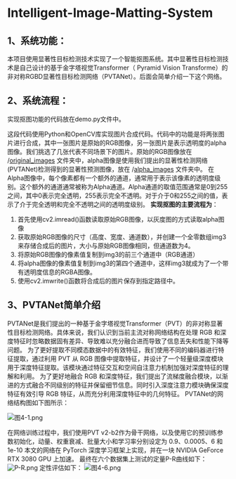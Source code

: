# Intelligent-Image-Matting-System
##  1、系统功能：
本项目使用显著性目标检测技术实现了一个智能抠图系统。其中显著性目标检测技术是自己设计的基于金字塔视觉Transformer（ Pyramid Vision Transforme）的非对称RGBD显著性目标检测网络（PVTANet）。后面会简单介绍一下这个网络。
## 2、系统流程：
实现抠图功能的代码放在demo.py文件中。 

这段代码使用Python和OpenCV库实现图片合成代码。代码中的功能是将两张图片进行合成，其中一张图片是原始的RGB图像，另一张图片是表示透明度的alpha图像。我们挑选了几张代表不同场景下的图片。原始的RGB图像放在 /[original_images](https://github.com/STRUGGLE1999/Intelligent-Image-Matting-System/tree/main/original_images) 文件夹中，alpha图像是使用我们提出的显著性检测网络(PVTANet)检测得到的显著性预测图像，放在 /[alpha_images](https://github.com/STRUGGLE1999/Intelligent-Image-Matting-System/tree/main/alpha_images) 文件夹中。
在Alpha图像中，每个像素都有一个额外的通道，通常用于表示该像素的透明度级别。这个额外的通道通常被称为Alpha通道。Alpha通道的取值范围通常是0到255之间，其中0表示完全透明，255表示完全不透明。对于介于0和255之间的值，表示了介于完全透明和完全不透明之间的透明度级别。
**实现抠图的主要流程为**：

1. 首先使用cv2.imread()函数读取原始RGB图像，以灰度图的方式读取alpha图像
2. 获取原始RGB图像的尺寸（高度、宽度、通道数），并创建一个全零数组img3来存储合成后的图片，大小与原始RGB图像相同，但通道数为4。
3. 将原始RGB图像的像素值复制到img3的前三个通道中（RGB通道）
4. 将alpha图像的像素值复制到img3的第四个通道中，这样img3就成为了一个带有透明度信息的RGBA图像。
5. 使用cv2.imwrite()函数将合成后的图片保存到指定路径中。
## 3、PVTANet简单介绍
PVTANet是我们提出的一种基于金字塔视觉Transformer（PVT）的非对称显著性目标检测网络。具体来说，我们认识到当前主流对称网络结构在处理 RGB 和深度特征时忽略数据固有差异、导致难以充分融合进而导致了信息丢失和性能下降等问题。
为了更好提取不同模态数据中的有效特征，我们使用不同的编码器进行特征提取，通过利用 PVT 从 RGB 图像中提取特征，并设计了一个轻量级深度模块用于深度特征提取。该模块通过特征交互和空间自注意力机制加强对深度特征的理解和利用。
为了更好地融合 RGB 和深度特征，我们提出了流梯度融合模块，以渐进的方式融合不同级别的特征并保留细节信息。同时引入深度注意力模块确保深度特征有效引导 RGB 特征，从而充分利用深度特征中的几何特征。
PVTANet的网络结构图如下图所示：

![图4-1.png](https://cdn.nlark.com/yuque/0/2024/png/22838017/1712049683748-06fc3884-fee6-4f71-97bf-3c00da6502cf.png#averageHue=%23e6e9d4&clientId=u6d5286e6-1f92-4&from=paste&height=751&id=u39c97063&originHeight=1502&originWidth=2162&originalType=binary&ratio=2&rotation=0&showTitle=false&size=265731&status=done&style=none&taskId=u59b0f8ad-a7ff-42b7-96cf-c40be1eec9d&title=&width=1081)

在网络训练过程中，我们使用PVT v2-b2作为骨干网络，以及使用它的预训练参数初始化，动量、权重衰减、批量大小和学习率分别设定为 0.9、0.0005、6 和 1e-10 本文的网络在 PyTorch 深度学习框架上实现，并在一块 NVIDIA GeForce RTX 3080 GPU 上加速。
最终在六个数据集上测试的定量P-R曲线如下：
![P-R.png](https://cdn.nlark.com/yuque/0/2024/png/22838017/1712049869447-249ce275-520f-4e41-8f87-7870aed3ad92.png#averageHue=%23f2f1f1&clientId=u6d5286e6-1f92-4&from=paste&height=577&id=u442cbb5a&originHeight=1154&originWidth=2079&originalType=binary&ratio=2&rotation=0&showTitle=false&size=752651&status=done&style=none&taskId=u14daaf0c-9c63-44f4-a27b-75244d86ece&title=&width=1039.5)
定性评估如下：
![图4-6.png](https://cdn.nlark.com/yuque/0/2024/png/22838017/1712049902573-06ae1d39-d6b4-4cdc-8763-4ea3c5270429.png#averageHue=%23454544&clientId=u6d5286e6-1f92-4&from=paste&height=709&id=ue265b034&originHeight=1417&originWidth=2082&originalType=binary&ratio=2&rotation=0&showTitle=false&size=1347263&status=done&style=none&taskId=ufa74ddf3-ecf8-4d53-aea2-4fc55b8e574&title=&width=1041)



